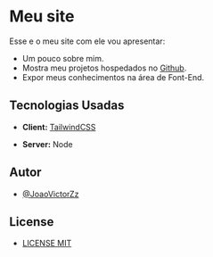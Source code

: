 
# Meu site

Esse e o meu site com ele vou apresentar:


- Um pouco sobre mim.
- Mostra meu projetos hospedados no [Github](https://github.com/JoaoVictorZz/).
- Expor meus conhecimentos na área de Font-End.
## Tecnologias Usadas

- **Client:** [TailwindCSS](https://tailwindcss.com/)

- **Server:** Node


## Autor

- [@JoaoVictorZz](https://github.com/JoaoVictorZz/)



## License

- [LICENSE MIT](https://github.com/JoaoVictorZz/Portifolio/blob/master/LICENSE)
